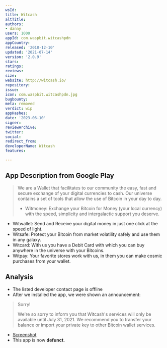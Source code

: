 ```yaml
---
wsId: 
title: Witcash
altTitle: 
authors:
- danny
users: 1000
appId: com.waspbit.witcashpdn
appCountry: 
released: '2018-12-10'
updated: '2021-07-14'
version: '2.0.9'
stars: 
ratings: 
reviews: 
size: 
website: http://witcash.io/
repository: 
issue: 
icon: com.waspbit.witcashpdn.jpg
bugbounty: 
meta: removed
verdict: wip
appHashes: 
date: '2023-06-10'
signer: 
reviewArchive: 
twitter: 
social: 
redirect_from: 
developerName: Witcash
features: 

---
```


## App Description from Google Play 

> We are a Wallet that facilitates to our community the easy, fast and secure exchange of your digital currencies to cash. Our universe contains a set of tools that allow the use of Bitcoin in your day to day.
>
> - Witmoney: Exchange your Bitcoin for Money (your local currency) with the speed, simplicity and intergalactic support you deserve.
- Witwallet: Send and Receive your digital money in just one click at the speed of light.
- Witsafe: Protect your Bitcoin from market volatility safely and use them in any galaxy.
- Witcard: With us you have a Debit Card with which you can buy anywhere in the universe with your Bitcoins.
- Witpay: Your favorite stores work with us, in them you can make cosmic purchases from your wallet.

## Analysis 

- The listed developer contact page is offline 
- After we installed the app, we were shown an announcement:

> Sorry!
>
> We're so sorry to inform you that Witcash's services will only be available until July 31, 2021. We recommend you to transfer your balance or import your private key to other Bitcoin wallet services. 

- [Screenshot](https://twitter.com/BitcoinWalletz/status/1667435356105367552)
- This app is now **defunct.**
